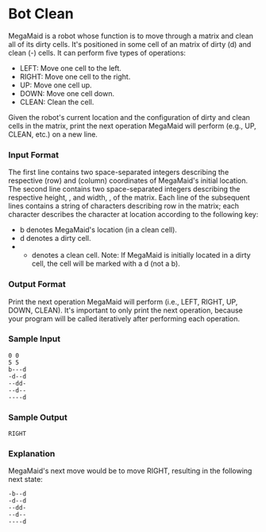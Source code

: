 # Bot Clean

MegaMaid is a robot whose function is to move through a matrix and clean all of its dirty cells. It's positioned in some cell of an  matrix of dirty (d) and clean (-) cells. It can perform five types of operations:

* LEFT: Move one cell to the left.
* RIGHT: Move one cell to the right.
* UP: Move one cell up.
* DOWN: Move one cell down.
* CLEAN: Clean the cell.

Given the robot's current location and the configuration of dirty and clean cells in the matrix, print the next operation MegaMaid will perform (e.g., UP, CLEAN, etc.) on a new line.


### Input Format

The first line contains two space-separated integers describing the respective  (row) and  (column) coordinates of MegaMaid's initial location.
The second line contains two space-separated integers describing the respective height, , and width, , of the matrix.
Each line  of the  subsequent lines contains a string of  characters describing row  in the matrix; each character  describes the character at location  according to the following key:

* b denotes MegaMaid's location (in a clean cell).
* d denotes a dirty cell.
* - denotes a clean cell.
Note: If MegaMaid is initially located in a dirty cell, the cell will be marked with a d (not a b).

### Output Format

Print the next operation MegaMaid will perform (i.e., LEFT, RIGHT, UP, DOWN, CLEAN). It's important to only print the next operation, because your program will be called iteratively after performing each operation.

### Sample Input
```
0 0
5 5
b---d
-d--d
--dd-
--d--
----d
```

### Sample Output
```
RIGHT
```

### Explanation
MegaMaid's next move would be to move RIGHT, resulting in the following next state:
```
-b--d
-d--d
--dd-
--d--
----d
```
